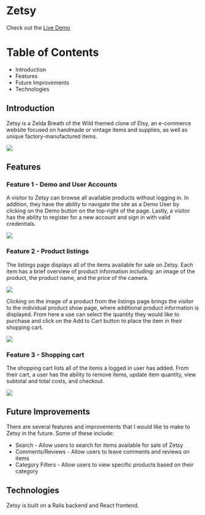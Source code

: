 # Zetsy

Check out the [Live Demo](http://zetsy.herokuapp.com/)
# Table of Contents

* Introduction
* Features
* Future Improvements
* Technologies


## Introduction

Zetsy is a Zelda Breath of the Wild themed clone of Etsy, an e-commerce website focused on handmade or vintage items and supplies, as well as unique factory-manufactured items.

![](https://github.com/kchansf5/etsy_clone/blob/master/readme_screenshots/zetsy-home.png)

## Features
### Feature 1 - Demo and User Accounts
A visitor to Zetsy can browse all available products without logging in. In addition, they have the ability to navigate the site as a Demo User by clicking on the Demo button on the top-right of the page. Lastly, a visitor has the ability to register for a new account and sign in with valid credentials.

![](https://github.com/kchansf5/etsy_clone/blob/master/readme_screenshots/zetsy-users.png)

### Feature 2 - Product listings
The listings page displays all of the items available for sale on Zetsy. Each item has a brief overview of product information including: an image of the product, the product name, and the price of the camera.

![](https://github.com/kchansf5/etsy_clone/blob/master/readme_screenshots/zetsy-listings.png)

Clicking on the image of a product from the listings page brings the visitor to the individual product show page, where additional product information is displayed. From here a use can select the quantity they would like to purchase and click on the Add to Cart button to place the item in their shopping cart.

![](https://github.com/kchansf5/etsy_clone/blob/master/readme_screenshots/zetsy-single-product.png)

### Feature 3 - Shopping cart
The shopping cart lists all of the items a logged in user has added. From their cart, a user has the ability to remove items, update item quantity, view subtotal and total costs, and checkout.

![](https://github.com/kchansf5/etsy_clone/blob/master/readme_screenshots/zetsy-cart.png)

## Future Improvements
There are several features and improvements that I would like to make to Zetsy in the future. Some of these include:

* Search - Allow users to search for items available for sale of Zetsy
* Comments/Reviews - Allow users to leave comments and reviews on items
* Category Filters - Allow users to view specific products based on their category

## Technologies
Zetsy is built on a Rails backend and React frontend.
